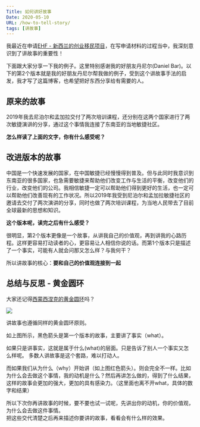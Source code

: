 ```yaml
---
Title: 如何讲好故事
Date: 2020-05-10
URL: /how-to-tell-story/
tags: [讲故事]
---
```


我最近在申请[EHF - 新西兰的创业移民项目](/ehf-introduction/)，在写申请材料的过程当中，我深刻意识到了讲故事的重要性！

下面跟大家分享一下我的例子。这里特别感谢我的好朋友丹尼尔(Daniel Bar)。以下的第2个版本就是我的好朋友丹尼尔帮我做的例子，受到这个讲故事手法的启发，我才写了这篇博客，也希望把好东西分享给有需要的人。

## 原来的故事

2019年我去尼泊尔和孟加拉交付了两次培训课程，还分别在这两个国家进行了两次敏捷演讲的分享，通过这个事情我连接了东南亚的当地敏捷社区。

**怎么样读了上面的文字，你有什么感受呢？**

## 改进版本的故事

中国是一个快速发展的国家，在中国敏捷已经慢慢得到普及。但与此同时我意识到东南亚的很多国家，也急需要敏捷来帮助他们改变工作与生活的平衡，改变他们的行业，改变他们的公司。我相信敏捷一定可以帮助他们得到更好的生活，也一定可以帮助他们改善现有的工作状况。所以2019年我受到尼泊尔和孟加拉敏捷社区的邀请去交付了两次演讲的分享，同时也做了两次培训课程，为当地人民带去了目前全球最新的思想和知识。

**这个版本呢，读完之后有什么感受？**

很明显，第2个版本更像是一个故事，从讲我自己的价值观，再到讲我的心路历程。这样更容易打动读者的心，更容易让人相信你说的话。而第1个版本只是描述了一个事实，可能有人就会问那又怎么样？与我何干？

所以讲故事的核心：**要和自己的价值观连接到一起**

## 总结与反思 - 黄金圆环

大家还记得[西蒙西涅克的黄金圆环](https://www.ted.com/talks/simon_sinek_how_great_leaders_inspire_action)吗？

![](/images/golden-circle.jpeg)

讲故事也遵循同样的黄金圆环原则。

如上图所示，黑色箭头是第一个版本的故事，主要讲了事实（what）。

如果只是讲事实，这就是属于什么(what)的层面。只是告诉了别人一个事实又怎么样呢。
多数人讲故事是这个套路，难以打动人。

而如果我们从为什么（why）开始讲（如上图红色箭头）。则会完全不一样。比如为什么会去做这个事情，我的动机是什么？然后再讲怎么做的，得到了什么结果，这样的故事会更加的强大，更加的具有感染力。（这里面也离不开what，具体的数字和结果）

所以下次你再讲故事的时候，要不要也试一试呢，先讲出你的动机，你的价值观，为什么会去做这件事情。  
把这些交代清楚之后再来描述你要讲的故事，看看会有什么样的效果。
